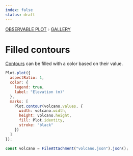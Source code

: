 ```yaml
---
index: false
status: draft
---
```


<div style="color: grey; font: 13px/25.5px var(--sans-serif); text-transform: uppercase;"><h1 style="display: none;">Plot: Filled contours</h1><a href="/plot">Observable Plot</a> › <a href="/@observablehq/plot-gallery">Gallery</a></div>

# Filled contours

[Contours](https://observablehq.com/plot/marks/contour) can be filled with a color based on their value.

```js echo
Plot.plot({
  aspectRatio: 1,
  color: {
    legend: true,
    label: "Elevation (m)"
  },
  marks: [
    Plot.contour(volcano.values, {
      width: volcano.width,
      height: volcano.height,
      fill: Plot.identity,
      stroke: "black"
    })
  ]
});
```

```js echo
const volcano = FileAttachment("volcano.json").json();
```
